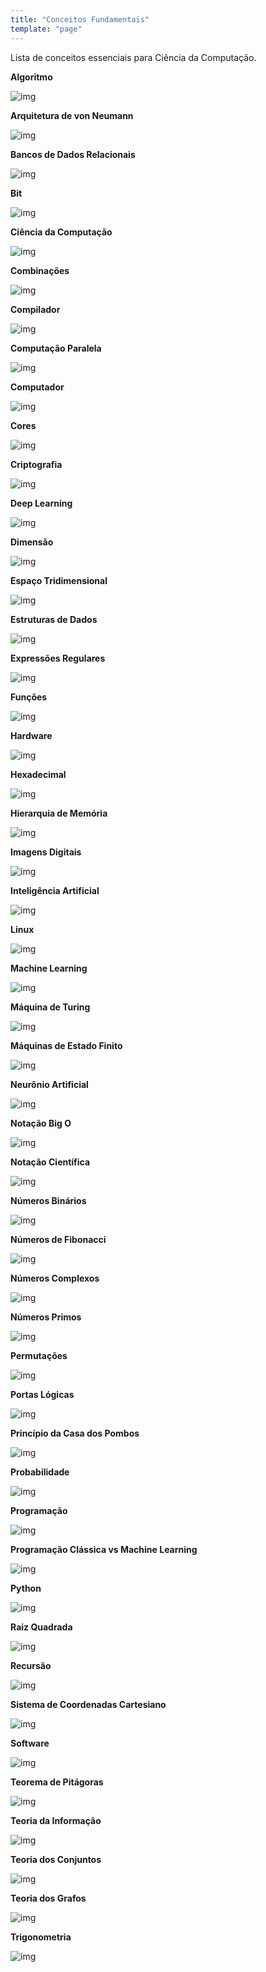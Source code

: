 ```yaml
---
title: "Conceitos Fundamentais"
template: "page"
---
```


Lista de conceitos essenciais para Ciência da Computação.

<b>Algoritmo</b>

![img](https://raw.githubusercontent.com/the-akira/CC33Z/master/Ganita/Imagens/Algorithm.png)

<b>Arquitetura de von Neumann</b>

![img](https://raw.githubusercontent.com/the-akira/CC33Z/master/Ganita/Imagens/vonNeumann.png)

<b>Bancos de Dados Relacionais</b>

![img](https://raw.githubusercontent.com/the-akira/CC33Z/master/Ganita/Imagens/DB.png)

<b>Bit</b>

![img](https://raw.githubusercontent.com/the-akira/CC33Z/master/Ganita/Imagens/Bit.png)

<b>Ciência da Computação</b>

![img](https://raw.githubusercontent.com/the-akira/CC33Z/master/Ganita/Imagens/ComputerScience.png)

<b>Combinações</b>

![img](https://raw.githubusercontent.com/the-akira/CC33Z/master/Ganita/Imagens/Combinations.png)

<b>Compilador</b>

![img](https://raw.githubusercontent.com/the-akira/CC33Z/master/Ganita/Imagens/Compiler.png)

<b>Computação Paralela</b>

![img](https://raw.githubusercontent.com/the-akira/CC33Z/master/Ganita/Imagens/ParallelComputing.png)

<b>Computador</b>

![img](https://raw.githubusercontent.com/the-akira/CC33Z/master/Ganita/Imagens/Computer.png)

<b>Cores</b>

![img](https://raw.githubusercontent.com/the-akira/CC33Z/master/Ganita/Imagens/Colors.png)

<b>Criptografia</b>

![img](https://raw.githubusercontent.com/the-akira/CC33Z/master/Ganita/Imagens/Cryptography.png)

<b>Deep Learning</b>

![img](https://raw.githubusercontent.com/the-akira/CC33Z/master/Ganita/Imagens/DeepLearning.png)

<b>Dimensão</b>

![img](https://raw.githubusercontent.com/the-akira/CC33Z/master/Ganita/Imagens/Dimension.png)

<b>Espaço Tridimensional</b>

![img](https://raw.githubusercontent.com/the-akira/CC33Z/master/Ganita/Imagens/3D.png)

<b>Estruturas de Dados</b>

![img](https://raw.githubusercontent.com/the-akira/CC33Z/master/Ganita/Imagens/DS.png)

<b>Expressões Regulares</b>

![img](https://raw.githubusercontent.com/the-akira/CC33Z/master/Ganita/Imagens/RegExp.png)

<b>Funções</b>

![img](https://raw.githubusercontent.com/the-akira/CC33Z/master/Ganita/Imagens/Function.png)

<b>Hardware</b>

![img](https://raw.githubusercontent.com/the-akira/CC33Z/master/Ganita/Imagens/Hardware.png)

<b>Hexadecimal</b>

![img](https://raw.githubusercontent.com/the-akira/CC33Z/master/Ganita/Imagens/Hexadecimal.png)

<b>Hierarquia de Memória</b>

![img](https://raw.githubusercontent.com/the-akira/CC33Z/master/Ganita/Imagens/MemoryHierarchy.png)

<b>Imagens Digitais</b>

![img](https://raw.githubusercontent.com/the-akira/CC33Z/master/Ganita/Imagens/Images.png)

<b>Inteligência Artificial</b>

![img](https://raw.githubusercontent.com/the-akira/CC33Z/master/Ganita/Imagens/AI.png)

<b>Linux</b>

![img](https://raw.githubusercontent.com/the-akira/CC33Z/master/Ganita/Imagens/Linux.png)

<b>Machine Learning</b>

![img](https://raw.githubusercontent.com/the-akira/CC33Z/master/Ganita/Imagens/MachineLearning.png)

<b>Máquina de Turing</b>

![img](https://raw.githubusercontent.com/the-akira/CC33Z/master/Ganita/Imagens/Turing.png)

<b>Máquinas de Estado Finito</b>

![img](https://raw.githubusercontent.com/the-akira/CC33Z/master/Ganita/Imagens/FSM.png)

<b>Neurônio Artificial</b>

![img](https://raw.githubusercontent.com/the-akira/CC33Z/master/Ganita/Imagens/ArtificialNeuron.png)

<b>Notação Big O</b>

![img](https://raw.githubusercontent.com/the-akira/CC33Z/master/Ganita/Imagens/BigO.png)

<b>Notação Científica</b>

![img](https://raw.githubusercontent.com/the-akira/CC33Z/master/Ganita/Imagens/ScientificNotation.png)

<b>Números Binários</b>

![img](https://raw.githubusercontent.com/the-akira/CC33Z/master/Ganita/Imagens/Binary.png)

<b>Números de Fibonacci</b>

![img](https://raw.githubusercontent.com/the-akira/CC33Z/master/Ganita/Imagens/Fibonacci.png)

<b>Números Complexos</b>

![img](https://raw.githubusercontent.com/the-akira/CC33Z/master/Ganita/Imagens/ComplexNumbers.png)

<b>Números Primos</b>

![img](https://raw.githubusercontent.com/the-akira/CC33Z/master/Ganita/Imagens/PrimeNumbers.png)

<b>Permutações</b>

![img](https://raw.githubusercontent.com/the-akira/CC33Z/master/Ganita/Imagens/Permutations.png)

<b>Portas Lógicas</b>

![img](https://raw.githubusercontent.com/the-akira/CC33Z/master/Ganita/Imagens/LogicGates.png)

<b>Princípio da Casa dos Pombos</b>

![img](https://raw.githubusercontent.com/the-akira/CC33Z/master/Ganita/Imagens/PigeonholePrinciple.png)

<b>Probabilidade</b>

![img](https://raw.githubusercontent.com/the-akira/CC33Z/master/Ganita/Imagens/Probability.png)

<b>Programação</b>

![img](https://raw.githubusercontent.com/the-akira/CC33Z/master/Ganita/Imagens/Programming.png)

<b>Programação Clássica vs Machine Learning</b>

![img](https://raw.githubusercontent.com/the-akira/CC33Z/master/Ganita/Imagens/Programming-vs-ML.png)

<b>Python</b>

![img](https://raw.githubusercontent.com/the-akira/CC33Z/master/Ganita/Imagens/Python.png)

<b>Raiz Quadrada</b>

![img](https://raw.githubusercontent.com/the-akira/CC33Z/master/Ganita/Imagens/SquareRoot.png)

<b>Recursão</b>

![img](https://raw.githubusercontent.com/the-akira/CC33Z/master/Ganita/Imagens/Recursion.png)

<b>Sistema de Coordenadas Cartesiano</b>

![img](https://raw.githubusercontent.com/the-akira/CC33Z/master/Ganita/Imagens/Descartes.png)

<b>Software</b>

![img](https://raw.githubusercontent.com/the-akira/CC33Z/master/Ganita/Imagens/Software.png)

<b>Teorema de Pitágoras</b>

![img](https://raw.githubusercontent.com/the-akira/CC33Z/master/Ganita/Imagens/PythagoreanTheorem.png)

<b>Teoria da Informação</b>

![img](https://raw.githubusercontent.com/the-akira/CC33Z/master/Ganita/Imagens/Information.png)

<b>Teoria dos Conjuntos</b>

![img](https://raw.githubusercontent.com/the-akira/CC33Z/master/Ganita/Imagens/SetTheory.png)

<b>Teoria dos Grafos</b>

![img](https://raw.githubusercontent.com/the-akira/CC33Z/master/Ganita/Imagens/GraphTheory.png)

<b>Trigonometria</b>

![img](https://raw.githubusercontent.com/the-akira/CC33Z/master/Ganita/Imagens/Trigonometry.png)